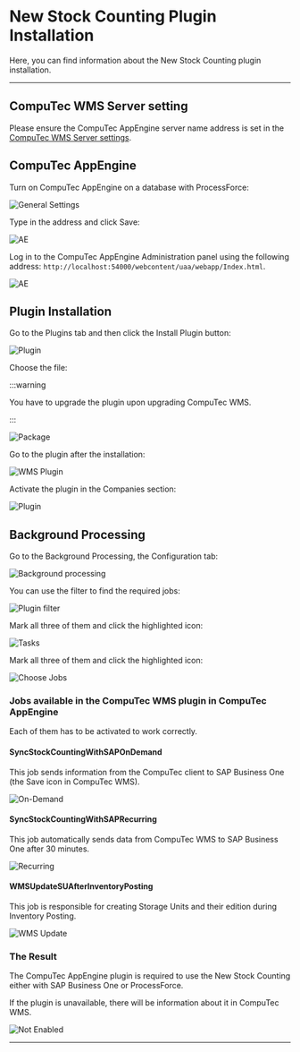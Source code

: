 # New Stock Counting Plugin Installation

Here, you can find information about the New Stock Counting plugin installation.

---

## CompuTec WMS Server setting

Please ensure the CompuTec AppEngine server name address is set in the [CompuTec WMS Server settings](../../../administrator-guide/installation/wms-server/overview.md).

## CompuTec AppEngine

Turn on CompuTec AppEngine on a database with ProcessForce:

![General Settings](./media/general-settings.webp)

Type in the address and click Save:

![AE](./media/general-settings-ae.webp)

Log in to the CompuTec AppEngine Administration panel using the following address: `http://localhost:54000/webcontent/uaa/webapp/Index.html`.

![AE](./media/app-engine-administration-panel.webp)

## Plugin Installation

Go to the Plugins tab and then click the Install Plugin button:

![Plugin](./media/plugins-install.webp)

Choose the file:

:::warning

You have to upgrade the plugin upon upgrading CompuTec WMS.

:::

![Package](./media/plugin-package.webp)

Go to the plugin after the installation:

![WMS Plugin](./media/computec-wms-plugin.webp)

Activate the plugin in the Companies section:

![Plugin](./media/plugin-activation.webp)

## Background Processing

Go to the Background Processing, the Configuration tab:

![Background processing](./media/background-processing.webp)

You can use the filter to find the required jobs:

![Plugin filter](./media/plugin-filter.webp)

Mark all three of them and click the highlighted icon:

![Tasks](./media/tasks.webp)

Mark all three of them and click the highlighted icon:

![Choose Jobs](./media/jobs-choosing.webp)

### Jobs available in the CompuTec WMS plugin in CompuTec AppEngine

Each of them has to be activated to work correctly.

#### SyncStockCountingWithSAPOnDemand

This job sends information from the CompuTec client to SAP Business One (the Save icon in CompuTec WMS).

![On-Demand](./media/sync-sap-on-demand.webp)

#### SyncStockCountingWithSAPRecurring

This job automatically sends data from CompuTec WMS to SAP Business One after 30 minutes.

![Recurring](./media/sync-sap-recurring.webp)

#### WMSUpdateSUAfterInventoryPosting

This job is responsible for creating Storage Units and their edition during Inventory Posting.

![WMS Update](./media/wms-update-su.webp)

### The Result

The CompuTec AppEngine plugin is required to use the New Stock Counting either with SAP Business One or ProcessForce.

If the plugin is unavailable, there will be information about it in CompuTec WMS.

![Not Enabled](./media/plugin-not-enabled.webp)

---
